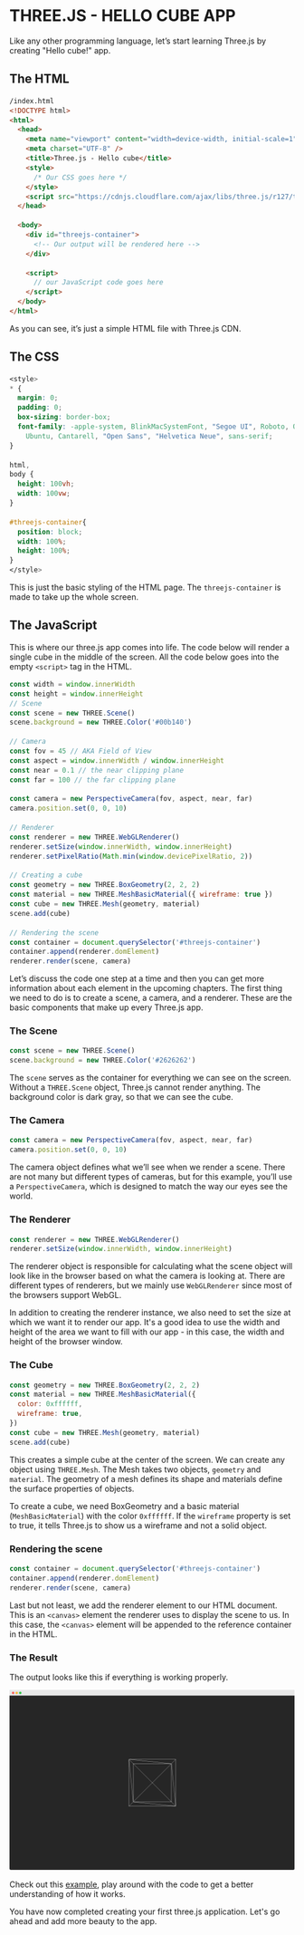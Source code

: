 # THREE.JS - HELLO CUBE APP

Like any other programming language, let’s start learning Three.js by creating "Hello cube!" app.

## The HTML

```html
/index.html
<!DOCTYPE html>
<html>
  <head>
    <meta name="viewport" content="width=device-width, initial-scale=1" />
    <meta charset="UTF-8" />
    <title>Three.js - Hello cube</title>
    <style>
      /* Our CSS goes here */
    </style>
    <script src="https://cdnjs.cloudflare.com/ajax/libs/three.js/r127/three.min.js"></script>
  </head>

  <body>
    <div id="threejs-container">
      <!-- Our output will be rendered here -->
    </div>

    <script>
      // our JavaScript code goes here
    </script>
  </body>
</html>
```

As you can see, it’s just a simple HTML file with Three.js CDN.

## The CSS

```css
<style>
* {
  margin: 0;
  padding: 0;
  box-sizing: border-box;
  font-family: -apple-system, BlinkMacSystemFont, "Segoe UI", Roboto, Oxygen,
    Ubuntu, Cantarell, "Open Sans", "Helvetica Neue", sans-serif;
}

html,
body {
  height: 100vh;
  width: 100vw;
}

#threejs-container{
  position: block;
  width: 100%;
  height: 100%;
}
</style>
```

This is just the basic styling of the HTML page. The `threejs-container` is made to take up the whole screen.

## The JavaScript

This is where our three.js app comes into life. The code below will render a single cube in the middle of the screen. All the code below goes into the empty `<script>` tag in the HTML.

```js
const width = window.innerWidth
const height = window.innerHeight
// Scene
const scene = new THREE.Scene()
scene.background = new THREE.Color('#00b140')

// Camera
const fov = 45 // AKA Field of View
const aspect = window.innerWidth / window.innerHeight
const near = 0.1 // the near clipping plane
const far = 100 // the far clipping plane

const camera = new PerspectiveCamera(fov, aspect, near, far)
camera.position.set(0, 0, 10)

// Renderer
const renderer = new THREE.WebGLRenderer()
renderer.setSize(window.innerWidth, window.innerHeight)
renderer.setPixelRatio(Math.min(window.devicePixelRatio, 2))

// Creating a cube
const geometry = new THREE.BoxGeometry(2, 2, 2)
const material = new THREE.MeshBasicMaterial({ wireframe: true })
const cube = new THREE.Mesh(geometry, material)
scene.add(cube)

// Rendering the scene
const container = document.querySelector('#threejs-container')
container.append(renderer.domElement)
renderer.render(scene, camera)
```

Let’s discuss the code one step at a time and then you can get more information about each element in the upcoming chapters.
The first thing we need to do is to create a scene, a camera, and a renderer. These are the basic components that make up every Three.js app.

### The Scene

```js
const scene = new THREE.Scene()
scene.background = new THREE.Color('#2626262')
```

The `scene` serves as the container for everything we can see on the screen. Without a `THREE.Scene` object, Three.js cannot render anything. The background color is dark gray, so that we can see the cube.

### The Camera

```js
const camera = new PerspectiveCamera(fov, aspect, near, far)
camera.position.set(0, 0, 10)
```

The camera object defines what we’ll see when we render a scene. There are not many but different types of cameras, but for this example, you’ll use a `PerspectiveCamera`, which is designed to match the way our eyes see the world.

### The Renderer

```js
const renderer = new THREE.WebGLRenderer()
renderer.setSize(window.innerWidth, window.innerHeight)
```

The renderer object is responsible for calculating what the scene object will look like in the browser based on what the camera is looking at. There are different types of renderers, but we mainly use `WebGLRenderer` since most of the browsers support WebGL.

In addition to creating the renderer instance, we also need to set the size at which we want it to render our app. It's a good idea to use the width and height of the area we want to fill with our app - in this case, the width and height of the browser window.

### The Cube

```js
const geometry = new THREE.BoxGeometry(2, 2, 2)
const material = new THREE.MeshBasicMaterial({
  color: 0xffffff,
  wireframe: true,
})
const cube = new THREE.Mesh(geometry, material)
scene.add(cube)
```

This creates a simple cube at the center of the screen. We can create any object using `THREE.Mesh`. The Mesh takes two objects, `geometry` and `material`. The geometry of a mesh defines its shape and materials define the surface properties of objects.

To create a cube, we need BoxGeometry and a basic material (`MeshBasicMaterial`) with the color `0xffffff`. If the `wireframe` property is set to true, it tells Three.js to show us a wireframe and not a solid object.

### Rendering the scene

```js
const container = document.querySelector('#threejs-container')
container.append(renderer.domElement)
renderer.render(scene, camera)
```

Last but not least, we add the renderer element to our HTML document. This is an `<canvas>` element the renderer uses to display the scene to us. In this case, the `<canvas>` element will be appended to the reference container in the HTML.

### The Result

The output looks like this if everything is working properly.

![Cube app](/assests/03-hello-cube.png)

Check out this [example](/examples/03-hello-cube-app.html), play around with the code to get a better understanding of how it works.

You have now completed creating your first three.js application. Let's go ahead and add more beauty to the app.

